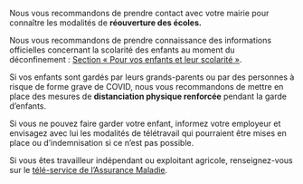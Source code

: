 Nous vous recommandons de prendre contact avec votre mairie
pour connaître les modalités de **réouverture des écoles.**

Nous vous recommandons de prendre connaissance des informations
officielles concernant la scolarité des enfants au moment
du déconfinement :
[Section « Pour vos enfants et leur scolarité »](https://www.gouvernement.fr/info-coronavirus/strategie-de-deconfinement#cinformations).

Si vos enfants sont gardés par leurs grands-parents ou par des
personnes à risque de forme grave de COVID, nous vous recommandons
de mettre en place des mesures de **distanciation physique
renforcée** pendant la garde d’enfants.

Si vous ne pouvez faire garder votre enfant, informez votre employeur
et envisagez avec lui les modalités de télétravail qui pourraient
être mises en place ou d’indemnisation si ce n’est pas possible.

Si vous êtes travailleur indépendant ou exploitant agricole,
renseignez-vous sur le 
[télé-service de l’Assurance Maladie](https://declare.ameli.fr/).

